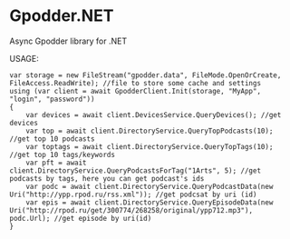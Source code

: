 Gpodder.NET
===========

Async Gpodder library for .NET

USAGE:

	var storage = new FileStream("gpodder.data", FileMode.OpenOrCreate, FileAccess.ReadWrite); //file to store some cache and settings
	using (var client = await GpodderClient.Init(storage, "MyApp", "login", "password"))
	{
		var devices = await client.DevicesService.QueryDevices(); //get devices
		var top = await client.DirectoryService.QueryTopPodcasts(10); //get top 10 podcasts
		var toptags = await client.DirectoryService.QueryTopTags(10); //get top 10 tags/keywords
		var pft = await client.DirectoryService.QueryPodcastsForTag("1Arts", 5); //get podcasts by tags, here you can get podcast's ids
		var podc = await client.DirectoryService.QueryPodcastData(new Uri("http://ypp.rpod.ru/rss.xml")); //get podcsat by uri (id) 
		var epis = await client.DirectoryService.QueryEpisodeData(new Uri("http://rpod.ru/get/300774/268258/original/ypp712.mp3"), podc.Url); //get episode by uri(id)
	}